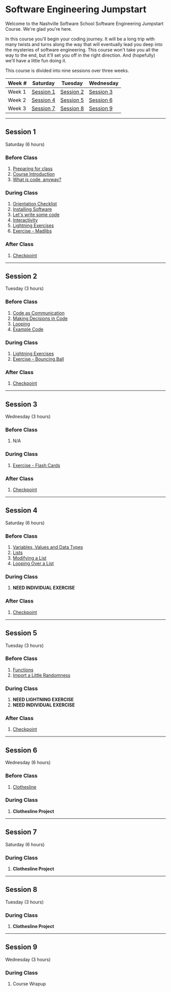 # Software Engineering Jumpstart

Welcome to the Nashville Software School Software Engineering Jumpstart Course. We're glad you're here.

In this course you'll begin your coding journey. It will be a long trip with many twists and turns along the way that will eventually lead you deep into the mysteries of software engineering. This course won't take you all the way to the end, but it'll set you off in the right direction. And (hopefully) we'll have a little fun doing it.

This course is divided into nine sessions over three weeks.

| Week # | Saturday                | Tuesday                 | Wednesday               |
| ------ | ----------------------- | ----------------------- | ----------------------- |
| Week 1 | [Session 1](#session-1) | [Session 2](#session-2) | [Session 3](#session-3) |
| Week 2 | [Session 4](#session-4) | [Session 5](#session-5) | [Session 6](#session-6) |
| Week 3 | [Session 7](#session-7) | [Session 8](#session-8) | [Session 9](#session-9) |

---

## Session 1

Saturday (6 hours)

### Before Class

1. [Preparing for class](./sessions/session1/prework/prep_for_first_class.md)
1. [Course Introduction](./sessions/session1/prework/course_intro.md)
1. [What is code, anyway?](./sessions/session1/prework/what_is_code.md)

### During Class

1. [Orientation Checklist](./sessions/session1/classroom/orientation.md)
1. [Installing Software](./sessions/session1/classroom/installations.md)
1. [Let's write some code](./sessions/session1/classroom/hello_world.md)
1. [Interactivity](./sessions/session1/classroom/interactivity.md)
1. [Lightning Exercises](./sessions/session1/classroom/lightning_exercises.md)
1. [Exercise - Madlibs](./sessions/session1/classroom/exercise_madlibs.md)

### After Class

1. [Checkpoint](./sessions/session1/wrapup/checkpoint.md)

---

## Session 2

Tuesday (3 hours)

### Before Class

1. [Code as Communication](./sessions/session2/prework/code_as_communication.md)
1. [Making Decisions in Code](./sessions/session2/prework/if_statements.md)
1. [Looping](./sessions/session2/prework/while_loop.md)
1. [Example Code](./sessions/session2/prework/example.md)

### During Class

1. [Lightning Exercises](./sessions/session2/classroom/lightning_exercises.md)
1. [Exercise - Bouncing Ball](./sessions/session2/classroom/exercise_ball.md)
### After Class

1. [Checkpoint](./sessions/session2/wrapup/checkpoint.md)

---

## Session 3

Wednesday (3 hours)

### Before Class

1. N/A

### During Class

1. [Exercise - Flash Cards](./sessions/session3/classroom/exercise_flashcard.md)

### After Class

1. [Checkpoint](./sessions/session3/wrapup/checkpoint.md)

---

## Session 4

Saturday (6 hours)

### Before Class

1. [Variables, Values and Data Types](./sessions/session4/prework/data_types.md)
1. [Lists](./sessions/session4/prework/lists.md)
1. [Modifying a List](./sessions/session4/prework/advanced_lists.md)
1. [Looping Over a List](./sessions/session4/prework/for_loop.md)

### During Class

1. **NEED INDIVIDUAL EXERCISE**

### After Class

1. [Checkpoint](./sessions/session4/wrapup/checkpoint.md)

---

## Session 5

Tuesday (3 hours)

### Before Class

1. [Functions](./sessions/session5/prework/functions.md)
1. [Import a Little Randomness](./sessions/session5/prework/import_random.md)

### During Class

1. **NEED LIGHTNING EXERCISE**
1. **NEED INDIVIDUAL EXERCISE**

### After Class

1. [Checkpoint](./sessions/session5/wrapup/checkpoint.md)

---

## Session 6

Wednesday (6 hours)

### Before Class

1. [Clothesline](./projects/clothesline/clothesline.md)

### During Class

1. **Clothesline Project**

---

## Session 7

Saturday (6 hours)

### During Class

1. **Clothesline Project**

---

## Session 8

Tuesday (3 hours)

### During Class

1. **Clothesline Project**

---

## Session 9

Wednesday (3 hours)

### During Class

1. Course Wrapup

